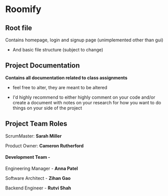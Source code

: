 # Roomify


## Root file

Contains homepage, login and signup page (unimplemented other than gui)

- And basic file structure (subject to change)

## Project Documentation

**Contains all documentation related to class assignments**

- feel free to alter, they are meant to be altered

- I'd highly recommend to either highly comment on your code and/or create a document 
with notes on your research for how you want to do things on your side of the project

## Project Team Roles

ScrumMaster: **Sarah Miller**

Product Owner: **Cameron Rutherford**

#### Development Team - 
  
Engineering Manager - **Anna Patel**

Software Architect - **Zihan Gao**

Backend Engineer - **Rutvi Shah**
